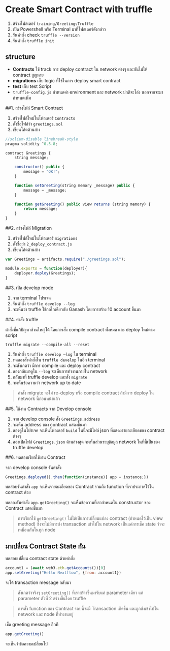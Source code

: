 # Create Smart Contract with truffle

1. สร้างโฟลเดอร์ `training/GreetingsTruffle`
2. เปิด Powershell หรือ Terminal มาที่โฟลเดอร์ดังกล่าว
3. รันคำสั่ง check `truffle --version`
4. รันคำสั่ง `truffle init`

## structure

- **Contracts** ใช้ track การ deploy contract ใน network ต่างๆ และกันไม่ให้ contract สูญหาย
- **migrations** เก็บ logic ที่ใช้ในการ deploy smart contract
- **test** เก็บ test Script 
- `truffle-config.js` กำหนดค่า environment และ network ปกติจะโล่ง นอกจากจะมากำหนดเพิ่ม

##1. สร้างไฟล์ Smart Contract

1. สร้างไฟล์ใหม่ในโฟลเดอร์ `Contracts`
2. ตั้งชื่อไฟล์ว่า `greetings.sol`
3. เขียนโค้ดด้านล่าง

```js
//solium-disable linebreak-style
pragma solidity ^0.5.8;

contract Greetings {
    string message;

    constructor() public {
        message = "OK!";
    }

    function setGreeting(string memory _message) public {
        message = _message;
    }

    function getGreeting() public view returns (string memory) {
        return message;
    }
}
```

##2. สร้างไฟล์ Migration

1. สร้างไฟล์ใหม่ในโฟลเดอร์​ `migrations`
2. ตั้งชื่อว่า `2_deploy_contract.js`
2. เขียนโค้ดด้านล่าง

```js
var Greetings = artifacts.require("./greetings.sol");

module.exports = function(deployer){
    deployer.deploy(Greetings);
}
```

##3. เปิด develop mode

1. จาก terminal โปรเจค
2. รันคำสั่ง `truffle develop --log`
3. จะเห็นว่า truffle ใช้กลไกเดียวกับ Ganash โดยการสร้าง 10 account ขึ้นมา

##4. คำสั่ง truffle

คำสั่งที่แก้ปัญหาส่วนใหญ่ได้ โดยการสั่ง compile contract ทั้งหมด และ deploy ใหม่ตาม script 

```pwsh
truffle migrate --compile-all --reset
```

1. รันคำสั่ง `truffle develop —log` ใน terminal 
2. ทดลองสั่งคำสั่งใน `truffle develop` ในอีก terminal
3. จะสังเกตว่า มีการ compile และ deploy contract 
4. ลองกลับมาดูใน `--log` จะเห็นการทำงานภายใน network
5. กลับมาที่ truffle develop และสั่ง `migrate`
6. จะเห็นข้อความว่า network up to date 

> คำสั่ง migrate จะไม่ re-deploy หรือ compile contract ถ้ามีการ deploy ใน network นี้ก่อนหน้าแล้ว

##5. ใช้งาน Contracts จาก Develop console

1. จาก develop console สั่ง `Greetings.address` 
2. จะเห็น address ของ contract แสดงขึ้นมา
3. ลองดูในโปรเจค จะเห็นโฟลเดอร์ `build` ในนี้จะมีไฟล์ json ที่แสดงรายละเอียดของ contract ต่างๆ 
4. ลองเปิดไฟล์ `Greetings.json` ด้านล่างสุด จะเห็นส่วนระบุข้อมูล network ในที่นี้เป็นของ truffle develop 

##6. ทดสอบเรียกใช้งาน Contract

จาก develop console รันคำสั่ง

```js
Greetings.deployed().then(function(instance){ app = instance;})
```

ทดสอบรันคำสั่ง `app` จะเห็นรายละเอียดของ Contract รวมถึง function ที่เราประกาศไว้ใน contract ด้วย

ทดลองรันคำสั่ง `app.getGreeting()` จะเห็็นข้อความที่เรากำหนดใน constructor ของ Contract แสดงขึ้นมา

> การเรียกใช้ `getGreeting()` ไม่ได้เป็นการเปลี่ยนแปลง contract (กำหนดไว้เป็น view method) ซึ่งจะไม่มีการส่ง transaction เข้าไปใน network เป็นแค่การเช็ค state ว่าจะเหมือนกันในทุก node

## มาเปลี่ยน Contract State กัน

ทดสอบเปลี่ยน contract state ด้วยคำสั่ง

```js
account1 = (await web3.eth.getAccounts())[0]
app.setGreeting("Hello Nextflow", {from: account1})
```

จะได้ transaction message กลับมา

> สังเกตว่าจริงๆ `setGreeting()` ที่เราสร้างขึ้นมารับแค่ parameter เดียว แต่ parameter ตัวที่ 2 สร้างขึ้นโดย truffle 

> การสั่ง function ของ Contract รอบนี้จะมี Transaction เกิดขึ้น และถูกส่งเข้าไปใน network และ node ที่ทำงานอยู่

เช็ค greeting message อีกที

```js
app.getGreeting()
```

จะเห็นว่าข้อความเปลี่ยนไป

